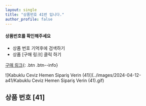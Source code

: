 ```yaml
---
layout: single
title: "상품번호 41번 입니다."
author_profile: false
---
```




<div class="notice--info">
<h4> 상품번호를 확인해주세요 </h4>
<ul>
    <li> 상품 번호 기억후에 검색하기 </li>
    <li> 상품 [구매 링크] 클릭 하기 </li>
</ul>
</div>




[구매 링크](https://link.coupang.com/a/bxBodM){: .btn .btn--info}



![Kabuklu Ceviz   Hemen Sipariş Verin (41)](../images/2024-04-12-a41/Kabuklu Ceviz   Hemen Sipariş Verin (41).gif)



## 상품 번호 [41]